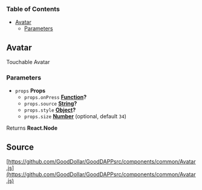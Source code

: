 <!-- Generated by documentation.js. Update this documentation by updating the source code. -->

### Table of Contents

-   [Avatar][1]
    -   [Parameters][2]

## Avatar

Touchable Avatar

### Parameters

-   `props` **Props** 
    -   `props.onPress` **[Function][3]?** 
    -   `props.source` **[String][4]?** 
    -   `props.style` **[Object][5]?** 
    -   `props.size` **[Number][6]**  (optional, default `34`)

Returns **React.Node** 

[1]: #avatar

[2]: #parameters

[3]: https://developer.mozilla.org/docs/Web/JavaScript/Reference/Statements/function

[4]: https://developer.mozilla.org/docs/Web/JavaScript/Reference/Global_Objects/String

[5]: https://developer.mozilla.org/docs/Web/JavaScript/Reference/Global_Objects/Object

[6]: https://developer.mozilla.org/docs/Web/JavaScript/Reference/Global_Objects/Number
## Source
[https://github.com/GoodDollar/GoodDAPPsrc/components/common/Avatar.js](https://github.com/GoodDollar/GoodDAPPsrc/components/common/Avatar.js)

